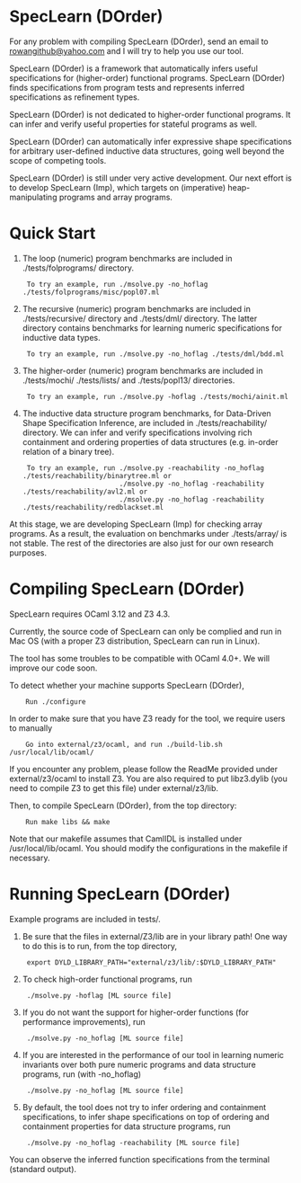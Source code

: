 SpecLearn (DOrder)
==================

For any problem with compiling SpecLearn (DOrder),
send an email to rowangithub@yahoo.com
and I will try to help you use our tool.

SpecLearn (DOrder) is a framework that automatically infers useful specifications for
(higher-order) functional programs. SpecLearn (DOrder) finds specifications from 
program tests and represents inferred specifications as refinement types.

SpecLearn (DOrder) is not dedicated to higher-order functional programs. It can
infer and verify useful properties for stateful programs as well. 

SpecLearn (DOrder) can automatically infer expressive shape specifications 
for arbitrary user-defined inductive data structures, going well beyond the scope of 
competing tools.

SpecLearn (DOrder) is still under very active development. Our next effort is to develop
SpecLearn (Imp), which targets on (imperative) heap-manipulating programs and array programs.

Quick Start
===========

1. The loop (numeric) program benchmarks are included in ./tests/folprograms/ directory.

        To try an example, run ./msolve.py -no_hoflag ./tests/folprograms/misc/popl07.ml


2. The recursive (numeric) program benchmarks are included in ./tests/recursive/ directory and ./tests/dml/ directory. 
The latter directory contains benchmarks for learning numeric specifications for inductive data types.

		To try an example, run ./msolve.py -no_hoflag ./tests/dml/bdd.ml


3. The higher-order (numeric) program benchmarks are included in ./tests/mochi/ ./tests/lists/ and ./tests/popl13/ directories.

		To try an example, run ./msolve.py -hoflag ./tests/mochi/ainit.ml


4. The inductive data structure program benchmarks, for Data-Driven Shape Specification Inference, are included in ./tests/reachability/ directory.
We can infer and verify specifications involving rich containment and ordering properties of data structures 
(e.g. in-order relation of a binary tree). 

		To try an example, run ./msolve.py -reachability -no_hoflag ./tests/reachability/binarytree.ml or
							   ./msolve.py -no_hoflag -reachability ./tests/reachability/avl2.ml or
						 	   ./msolve.py -no_hoflag -reachability ./tests/reachability/redblackset.ml
		

At this stage, we are developing SpecLearn (Imp) for checking array programs.
As a result, the evaluation on benchmarks under ./tests/array/ is not stable.
The rest of the directories are also just for our own research purposes.

Compiling SpecLearn (DOrder)
================

SpecLearn requires OCaml 3.12 and Z3 4.3.

Currently, the source code of SpecLearn can only be complied and run in Mac OS 
(with a proper Z3 distribution, SpecLearn can run in Linux).

The tool has some troubles to be compatible with OCaml 4.0+. We will improve our code soon.

To detect whether your machine supports SpecLearn (DOrder), 
		
		Run ./configure

In order to make sure that you have Z3 ready for the tool, we require users to manually 

		Go into external/z3/ocaml, and run ./build-lib.sh /usr/local/lib/ocaml/
		
If you encounter any problem, please follow the ReadMe provided under external/z3/ocaml
to install Z3. You are also required to put libz3.dylib (you need to compile Z3 to get this
file) under external/z3/lib.


Then, to compile SpecLearn (DOrder), from the top directory:

        Run make libs && make

Note that our makefile assumes that CamlIDL is installed under /usr/local/lib/ocaml. You
should modify the configurations in the makefile if necessary.

Running SpecLearn (DOrder)
==============

Example programs are included in tests/.

1. Be sure that the files in external/Z3/lib are in your library
   path!  One way to do this is to run, from the top directory,

        export DYLD_LIBRARY_PATH="external/z3/lib/:$DYLD_LIBRARY_PATH"



2. To check high-order functional programs, run
       
		./msolve.py -hoflag [ML source file]
		
		
		
3. If you do not want the support for higher-order functions (for performance improvements), run

		./msolve.py -no_hoflag [ML source file]
		
		
4. If you are interested in the performance of our tool in learning numeric invariants over both pure
numeric programs and data structure programs, run (with -no_hoflag)
		
		./msolve.py -no_hoflag [ML source file]
		
	
5. By default, the tool does not try to infer ordering and containment specifications, to infer shape 
specifications on top of ordering and containment properties for data structure programs, run

		./msolve.py -no_hoflag -reachability [ML source file]

You can observe the inferred function specifications from the terminal (standard output).